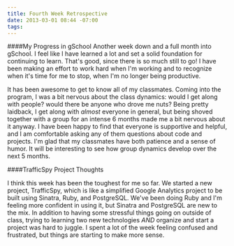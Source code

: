 ```yaml
---
title: Fourth Week Retrospective
date: 2013-03-01 08:44 -07:00
tags:
---
```

####My Progress in gSchool
Another week down and a full month into gSchool. I feel like I have learned a lot and set a solid foundation for continuing to learn. That's good, since there is so much still to go! I have been making an effort to work hard when I'm working and to recognize when it's time for me to stop, when I'm no longer being productive.

It has been awesome to get to know all of my classmates. Coming into the program, I was a bit nervous about the class dynamics: would I get along with people? would there be anyone who drove me nuts? Being pretty laidback, I get along with _almost_ everyone in general, but being shoved together with a group for an intense 6 months made me a bit nervous about it anyway. I have been happy to find that everyone is supportive and helpful, and I am comfortable asking any of them questions about code and projects. I'm glad that my classmates have both patience and a sense of humor. It will be interesting to see how group dynamics develop over the next 5 months.


####TrafficSpy Project Thoughts

I think this week has been the toughest for me so far. We started a new project, TrafficSpy, which is like a simplified Google Analytics project to be built using Sinatra, Ruby, and PostgreSQL. We've been doing Ruby and I'm feeling more confident in using it, but Sinatra and PostgreSQL are new to the mix. In addition to having some stressful things going on outside of class, trying to learning two new technologies *AND* organize and start a project was hard to juggle. I spent a lot of the week feeling confused and frustrated, but things are starting to make more sense.







